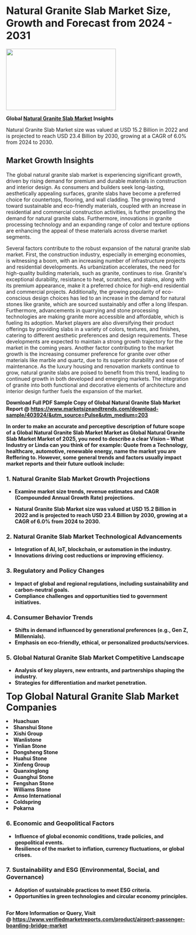 <H1>Natural Granite Slab Market Size, Growth and Forecast from 2024 - 2031</H1><img class="aligncenter size-medium wp-image-584254" src="https://thirdeyenews.in/wp-content/uploads/2024/09/Global-Market-Research-300x168.jpeg" alt="" width="300" height="168" /><p><strong>Global&nbsp;<a href="https://www.marketsizeandtrends.com/download-sample/403924/&amp;utm_source=Pulse&amp;utm_medium=203">Natural Granite Slab Market</a> Insights</strong></p><p>Natural Granite Slab Market size was valued at USD 15.2 Billion in 2022 and is projected to reach USD 23.4 Billion by 2030, growing at a CAGR of 6.0% from 2024 to 2030.</p><p><h2>Market Growth Insights</h2> <p>The global natural granite slab market is experiencing significant growth, driven by rising demand for premium and durable materials in construction and interior design. As consumers and builders seek long-lasting, aesthetically appealing surfaces, granite slabs have become a preferred choice for countertops, flooring, and wall cladding. The growing trend toward sustainable and eco-friendly materials, coupled with an increase in residential and commercial construction activities, is further propelling the demand for natural granite slabs. Furthermore, innovations in granite processing technology and an expanding range of color and texture options are enhancing the appeal of these materials across diverse market segments.</p> <p><strong></strong></p> <p>Several factors contribute to the robust expansion of the natural granite slab market. First, the construction industry, especially in emerging economies, is witnessing a boom, with an increasing number of infrastructure projects and residential developments. As urbanization accelerates, the need for high-quality building materials, such as granite, continues to rise. Granite's exceptional durability, resistance to heat, scratches, and stains, along with its premium appearance, make it a preferred choice for high-end residential and commercial projects. Additionally, the growing popularity of eco-conscious design choices has led to an increase in the demand for natural stones like granite, which are sourced sustainably and offer a long lifespan. Furthermore, advancements in quarrying and stone processing technologies are making granite more accessible and affordable, which is fueling its adoption. Market players are also diversifying their product offerings by providing slabs in a variety of colors, textures, and finishes, catering to different aesthetic preferences and design requirements. These developments are expected to maintain a strong growth trajectory for the market in the coming years. Another factor contributing to the market growth is the increasing consumer preference for granite over other materials like marble and quartz, due to its superior durability and ease of maintenance. As the luxury housing and renovation markets continue to grow, natural granite slabs are poised to benefit from this trend, leading to continued growth in both developed and emerging markets. The integration of granite into both functional and decorative elements of architecture and interior design further fuels the expansion of the market. <p><strong></p><p><span class=""><strong>Download Full PDF Sample Copy of Global Natural Granite Slab Market Report</strong> @ <a href="https://www.marketsizeandtrends.com/download-sample/403924/&amp;utm_source=Pulse&amp;utm_medium=203" target="_blank">https://www.marketsizeandtrends.com/download-sample/403924/&amp;utm_source=Pulse&amp;utm_medium=203</a></span></p><p>In order to make an accurate and perceptive description of future scope of a Global&nbsp;Natural Granite Slab Market Market as Global&nbsp;Natural Granite Slab Market Market of 2025, you need to describe a clear Vision &ndash; What Industry or Linda can you think of for example: Quote from a Technology, healthcare, automotive, renewable energy, name the market you are Reffering to. However, some general trends and factors usually impact market reports and their future outlook include:</p><h3>1.&nbsp;<strong>Natural Granite Slab Market Growth Projections</strong></h3><ul><li>Examine market size trends, revenue estimates and CAGR (Compounded Annual Growth Rate) projections.</li><li><p>Natural Granite Slab Market size was valued at USD 15.2 Billion in 2022 and is projected to reach USD 23.4 Billion by 2030, growing at a CAGR of 6.0% from 2024 to 2030.</p></li></ul><h3>2.&nbsp;<strong>Natural Granite Slab Market Technological Advancements</strong></h3><ul><li>Integration of AI, IoT, blockchain, or automation in the industry.</li><li>Innovations driving cost reductions or improving efficiency.</li></ul><h3>3.&nbsp;<strong>Regulatory and Policy Changes</strong></h3><ul><li>Impact of global and regional regulations, including sustainability and carbon-neutral goals.</li><li>Compliance challenges and opportunities tied to government initiatives.</li></ul><h3>4.&nbsp;<strong>Consumer Behavior Trends</strong></h3><ul><li>Shifts in demand influenced by generational preferences (e.g., Gen Z, Millennials).</li><li>Emphasis on eco-friendly, ethical, or personalized products/services.</li></ul><h3>5.&nbsp;<strong>Global Natural Granite Slab Market Competitive Landscape</strong></h3><ul><li>Analysis of key players, new entrants, and partnerships shaping the industry.</li><li>Strategies for differentiation and market penetration.</li></ul><p data-pm-slice="1 1 []"><span style="color: inherit; font-family: inherit; font-size: 25px;">Top Global Natural Granite Slab Market Companies</span></p><div class="" data-test-id=""><p><li>Huachuan</li><li> Shanshui Stone</li><li> Xishi Group</li><li> Wanlistone</li><li> Yinlian Stone</li><li> Dongsheng Stone</li><li> Huahui Stone</li><li> Xinfeng Group</li><li> Quanxinglong</li><li> Guanghui Stone</li><li> Fengshan Stone</li><li> Williams Stone</li><li> Amso International</li><li> Coldspring</li><li> Pokarna</li></p></div><h3>6.&nbsp;<strong>Economic and Geopolitical Factors</strong></h3><ul><li>Influence of global economic conditions, trade policies, and geopolitical events.</li><li>Resilience of the market to inflation, currency fluctuations, or global crises.</li></ul><h3>7.&nbsp;<strong>Sustainability and ESG (Environmental, Social, and Governance)</strong></h3><ul><li>Adoption of sustainable practices to meet ESG criteria.</li><li>Opportunities in green technologies and circular economy principles.</li></ul><h2><strong style="font-size: 14px;">For More Information or Query, Visit @&nbsp;</strong><a style="background-color: #ffffff; font-size: 14px;" href="https://www.marketsizeandtrends.com/report/natural-granite-slab-market/" target="_blank">https://www.verifiedmarketreports.com/product/airport-passenger-boarding-bridge-market</a></h2>
